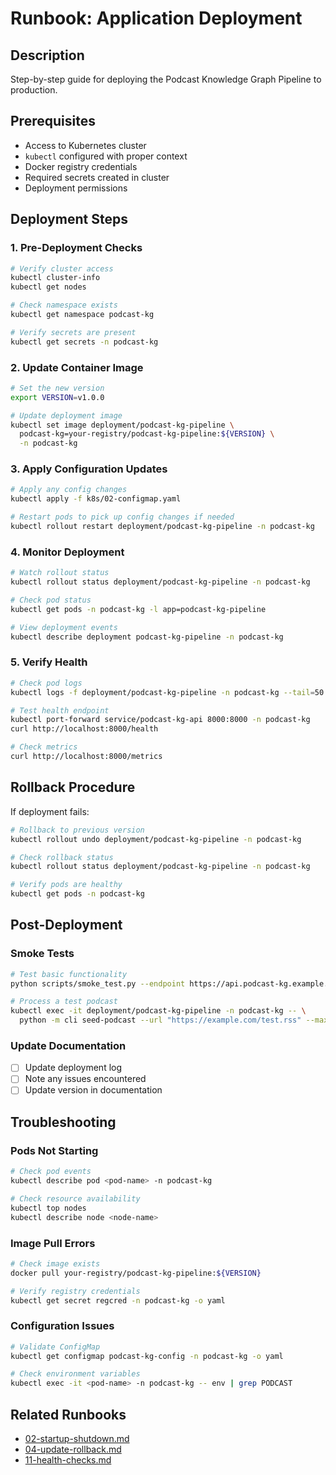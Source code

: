 # Runbook: Application Deployment

## Description
Step-by-step guide for deploying the Podcast Knowledge Graph Pipeline to production.

## Prerequisites
- Access to Kubernetes cluster
- `kubectl` configured with proper context
- Docker registry credentials
- Required secrets created in cluster
- Deployment permissions

## Deployment Steps

### 1. Pre-Deployment Checks
```bash
# Verify cluster access
kubectl cluster-info
kubectl get nodes

# Check namespace exists
kubectl get namespace podcast-kg

# Verify secrets are present
kubectl get secrets -n podcast-kg
```

### 2. Update Container Image
```bash
# Set the new version
export VERSION=v1.0.0

# Update deployment image
kubectl set image deployment/podcast-kg-pipeline \
  podcast-kg=your-registry/podcast-kg-pipeline:${VERSION} \
  -n podcast-kg
```

### 3. Apply Configuration Updates
```bash
# Apply any config changes
kubectl apply -f k8s/02-configmap.yaml

# Restart pods to pick up config changes if needed
kubectl rollout restart deployment/podcast-kg-pipeline -n podcast-kg
```

### 4. Monitor Deployment
```bash
# Watch rollout status
kubectl rollout status deployment/podcast-kg-pipeline -n podcast-kg

# Check pod status
kubectl get pods -n podcast-kg -l app=podcast-kg-pipeline

# View deployment events
kubectl describe deployment podcast-kg-pipeline -n podcast-kg
```

### 5. Verify Health
```bash
# Check pod logs
kubectl logs -f deployment/podcast-kg-pipeline -n podcast-kg --tail=50

# Test health endpoint
kubectl port-forward service/podcast-kg-api 8000:8000 -n podcast-kg
curl http://localhost:8000/health

# Check metrics
curl http://localhost:8000/metrics
```

## Rollback Procedure

If deployment fails:

```bash
# Rollback to previous version
kubectl rollout undo deployment/podcast-kg-pipeline -n podcast-kg

# Check rollback status
kubectl rollout status deployment/podcast-kg-pipeline -n podcast-kg

# Verify pods are healthy
kubectl get pods -n podcast-kg
```

## Post-Deployment

### Smoke Tests
```bash
# Test basic functionality
python scripts/smoke_test.py --endpoint https://api.podcast-kg.example.com

# Process a test podcast
kubectl exec -it deployment/podcast-kg-pipeline -n podcast-kg -- \
  python -m cli seed-podcast --url "https://example.com/test.rss" --max-episodes 1
```

### Update Documentation
- [ ] Update deployment log
- [ ] Note any issues encountered
- [ ] Update version in documentation

## Troubleshooting

### Pods Not Starting
```bash
# Check pod events
kubectl describe pod <pod-name> -n podcast-kg

# Check resource availability
kubectl top nodes
kubectl describe node <node-name>
```

### Image Pull Errors
```bash
# Check image exists
docker pull your-registry/podcast-kg-pipeline:${VERSION}

# Verify registry credentials
kubectl get secret regcred -n podcast-kg -o yaml
```

### Configuration Issues
```bash
# Validate ConfigMap
kubectl get configmap podcast-kg-config -n podcast-kg -o yaml

# Check environment variables
kubectl exec -it <pod-name> -n podcast-kg -- env | grep PODCAST
```

## Related Runbooks
- [02-startup-shutdown.md](02-startup-shutdown.md)
- [04-update-rollback.md](04-update-rollback.md)
- [11-health-checks.md](11-health-checks.md)